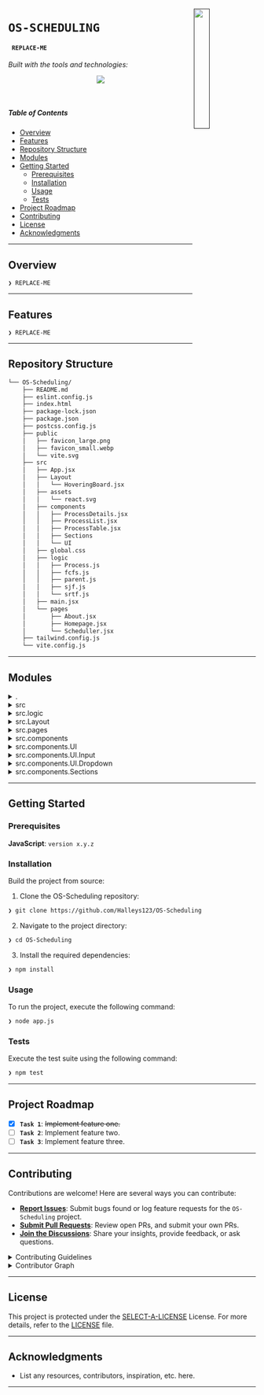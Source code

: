 [<img src="https://img.icons8.com/?size=512&id=55494&format=png" align="right" width="25%" padding-right="350">]()

# `OS-SCHEDULING`

#### <code> REPLACE-ME</code>

<p align="left">
	<!-- Shields.io badges disabled, using skill icons. --></p>
<p align="left">
		<em>Built with the tools and technologies:</em>
</p>
<p align="center">
	<a href="https://skillicons.dev">
		<img src="https://skillicons.dev/icons?i=css,html,js,md,react,vite">
	</a></p>

<br>

##### Table of Contents

- [ Overview](#-overview)
- [ Features](#-features)
- [ Repository Structure](#-repository-structure)
- [ Modules](#-modules)
- [ Getting Started](#-getting-started)
  - [ Prerequisites](#-prerequisites)
  - [ Installation](#-installation)
  - [ Usage](#-usage)
  - [ Tests](#-tests)
- [ Project Roadmap](#-project-roadmap)
- [ Contributing](#-contributing)
- [ License](#-license)
- [ Acknowledgments](#-acknowledgments)

---

## Overview

<code>❯ REPLACE-ME</code>

---

## Features

<code>❯ REPLACE-ME</code>

---

## Repository Structure

```sh
└── OS-Scheduling/
    ├── README.md
    ├── eslint.config.js
    ├── index.html
    ├── package-lock.json
    ├── package.json
    ├── postcss.config.js
    ├── public
    │   ├── favicon_large.png
    │   ├── favicon_small.webp
    │   └── vite.svg
    ├── src
    │   ├── App.jsx
    │   ├── Layout
    │   │   └── HoveringBoard.jsx
    │   ├── assets
    │   │   └── react.svg
    │   ├── components
    │   │   ├── ProcessDetails.jsx
    │   │   ├── ProcessList.jsx
    │   │   ├── ProcessTable.jsx
    │   │   ├── Sections
    │   │   └── UI
    │   ├── global.css
    │   ├── logic
    │   │   ├── Process.js
    │   │   ├── fcfs.js
    │   │   ├── parent.js
    │   │   ├── sjf.js
    │   │   └── srtf.js
    │   ├── main.jsx
    │   └── pages
    │       ├── About.jsx
    │       ├── Homepage.jsx
    │       └── Scheduller.jsx
    ├── tailwind.config.js
    └── vite.config.js
```

---

## Modules

<details closed><summary>.</summary>

| File                                                                                           | Summary                   |
| ---------------------------------------------------------------------------------------------- | ------------------------- |
| [index.html](https://github.com/Halleys123/OS-Scheduling/blob/main/index.html)                 | <code>❯ REPLACE-ME</code> |
| [postcss.config.js](https://github.com/Halleys123/OS-Scheduling/blob/main/postcss.config.js)   | <code>❯ REPLACE-ME</code> |
| [vite.config.js](https://github.com/Halleys123/OS-Scheduling/blob/main/vite.config.js)         | <code>❯ REPLACE-ME</code> |
| [package.json](https://github.com/Halleys123/OS-Scheduling/blob/main/package.json)             | <code>❯ REPLACE-ME</code> |
| [eslint.config.js](https://github.com/Halleys123/OS-Scheduling/blob/main/eslint.config.js)     | <code>❯ REPLACE-ME</code> |
| [tailwind.config.js](https://github.com/Halleys123/OS-Scheduling/blob/main/tailwind.config.js) | <code>❯ REPLACE-ME</code> |
| [package-lock.json](https://github.com/Halleys123/OS-Scheduling/blob/main/package-lock.json)   | <code>❯ REPLACE-ME</code> |

</details>

<details closed><summary>src</summary>

| File                                                                               | Summary                   |
| ---------------------------------------------------------------------------------- | ------------------------- |
| [App.jsx](https://github.com/Halleys123/OS-Scheduling/blob/main/src/App.jsx)       | <code>❯ REPLACE-ME</code> |
| [global.css](https://github.com/Halleys123/OS-Scheduling/blob/main/src/global.css) | <code>❯ REPLACE-ME</code> |
| [main.jsx](https://github.com/Halleys123/OS-Scheduling/blob/main/src/main.jsx)     | <code>❯ REPLACE-ME</code> |

</details>

<details closed><summary>src.logic</summary>

| File                                                                                     | Summary                   |
| ---------------------------------------------------------------------------------------- | ------------------------- |
| [Process.js](https://github.com/Halleys123/OS-Scheduling/blob/main/src/logic/Process.js) | <code>❯ REPLACE-ME</code> |
| [parent.js](https://github.com/Halleys123/OS-Scheduling/blob/main/src/logic/parent.js)   | <code>❯ REPLACE-ME</code> |
| [sjf.js](https://github.com/Halleys123/OS-Scheduling/blob/main/src/logic/sjf.js)         | <code>❯ REPLACE-ME</code> |
| [srtf.js](https://github.com/Halleys123/OS-Scheduling/blob/main/src/logic/srtf.js)       | <code>❯ REPLACE-ME</code> |
| [fcfs.js](https://github.com/Halleys123/OS-Scheduling/blob/main/src/logic/fcfs.js)       | <code>❯ REPLACE-ME</code> |

</details>

<details closed><summary>src.Layout</summary>

| File                                                                                                    | Summary                   |
| ------------------------------------------------------------------------------------------------------- | ------------------------- |
| [HoveringBoard.jsx](https://github.com/Halleys123/OS-Scheduling/blob/main/src/Layout/HoveringBoard.jsx) | <code>❯ REPLACE-ME</code> |

</details>

<details closed><summary>src.pages</summary>

| File                                                                                             | Summary                   |
| ------------------------------------------------------------------------------------------------ | ------------------------- |
| [Homepage.jsx](https://github.com/Halleys123/OS-Scheduling/blob/main/src/pages/Homepage.jsx)     | <code>❯ REPLACE-ME</code> |
| [About.jsx](https://github.com/Halleys123/OS-Scheduling/blob/main/src/pages/About.jsx)           | <code>❯ REPLACE-ME</code> |
| [Scheduller.jsx](https://github.com/Halleys123/OS-Scheduling/blob/main/src/pages/Scheduller.jsx) | <code>❯ REPLACE-ME</code> |

</details>

<details closed><summary>src.components</summary>

| File                                                                                                          | Summary                   |
| ------------------------------------------------------------------------------------------------------------- | ------------------------- |
| [ProcessTable.jsx](https://github.com/Halleys123/OS-Scheduling/blob/main/src/components/ProcessTable.jsx)     | <code>❯ REPLACE-ME</code> |
| [ProcessList.jsx](https://github.com/Halleys123/OS-Scheduling/blob/main/src/components/ProcessList.jsx)       | <code>❯ REPLACE-ME</code> |
| [ProcessDetails.jsx](https://github.com/Halleys123/OS-Scheduling/blob/main/src/components/ProcessDetails.jsx) | <code>❯ REPLACE-ME</code> |

</details>

<details closed><summary>src.components.UI</summary>

| File                                                                                               | Summary                   |
| -------------------------------------------------------------------------------------------------- | ------------------------- |
| [Slider.jsx](https://github.com/Halleys123/OS-Scheduling/blob/main/src/components/UI/Slider.jsx)   | <code>❯ REPLACE-ME</code> |
| [Tooltip.jsx](https://github.com/Halleys123/OS-Scheduling/blob/main/src/components/UI/Tooltip.jsx) | <code>❯ REPLACE-ME</code> |
| [Button.jsx](https://github.com/Halleys123/OS-Scheduling/blob/main/src/components/UI/Button.jsx)   | <code>❯ REPLACE-ME</code> |

</details>

<details closed><summary>src.components.UI.Input</summary>

| File                                                                                                             | Summary                   |
| ---------------------------------------------------------------------------------------------------------------- | ------------------------- |
| [Input_Label.jsx](https://github.com/Halleys123/OS-Scheduling/blob/main/src/components/UI/Input/Input_Label.jsx) | <code>❯ REPLACE-ME</code> |
| [Input.jsx](https://github.com/Halleys123/OS-Scheduling/blob/main/src/components/UI/Input/Input.jsx)             | <code>❯ REPLACE-ME</code> |

</details>

<details closed><summary>src.components.UI.Dropdown</summary>

| File                                                                                                                      | Summary                   |
| ------------------------------------------------------------------------------------------------------------------------- | ------------------------- |
| [Dropdown_Label.jsx](https://github.com/Halleys123/OS-Scheduling/blob/main/src/components/UI/Dropdown/Dropdown_Label.jsx) | <code>❯ REPLACE-ME</code> |
| [Dropdown.jsx](https://github.com/Halleys123/OS-Scheduling/blob/main/src/components/UI/Dropdown/Dropdown.jsx)             | <code>❯ REPLACE-ME</code> |

</details>

<details closed><summary>src.components.Sections</summary>

| File                                                                                                   | Summary                   |
| ------------------------------------------------------------------------------------------------------ | ------------------------- |
| [Hero.jsx](https://github.com/Halleys123/OS-Scheduling/blob/main/src/components/Sections/Hero.jsx)     | <code>❯ REPLACE-ME</code> |
| [Footer.jsx](https://github.com/Halleys123/OS-Scheduling/blob/main/src/components/Sections/Footer.jsx) | <code>❯ REPLACE-ME</code> |
| [Navbar.jsx](https://github.com/Halleys123/OS-Scheduling/blob/main/src/components/Sections/Navbar.jsx) | <code>❯ REPLACE-ME</code> |

</details>

---

## Getting Started

### Prerequisites

**JavaScript**: `version x.y.z`

### Installation

Build the project from source:

1. Clone the OS-Scheduling repository:

```sh
❯ git clone https://github.com/Halleys123/OS-Scheduling
```

2. Navigate to the project directory:

```sh
❯ cd OS-Scheduling
```

3. Install the required dependencies:

```sh
❯ npm install
```

### Usage

To run the project, execute the following command:

```sh
❯ node app.js
```

### Tests

Execute the test suite using the following command:

```sh
❯ npm test
```

---

## Project Roadmap

- [x] **`Task 1`**: <strike>Implement feature one.</strike>
- [ ] **`Task 2`**: Implement feature two.
- [ ] **`Task 3`**: Implement feature three.

---

## Contributing

Contributions are welcome! Here are several ways you can contribute:

- **[Report Issues](https://github.com/Halleys123/OS-Scheduling/issues)**: Submit bugs found or log feature requests for the `OS-Scheduling` project.
- **[Submit Pull Requests](https://github.com/Halleys123/OS-Scheduling/blob/main/CONTRIBUTING.md)**: Review open PRs, and submit your own PRs.
- **[Join the Discussions](https://github.com/Halleys123/OS-Scheduling/discussions)**: Share your insights, provide feedback, or ask questions.

<details closed>
<summary>Contributing Guidelines</summary>

1. **Fork the Repository**: Start by forking the project repository to your github account.
2. **Clone Locally**: Clone the forked repository to your local machine using a git client.
   ```sh
   git clone https://github.com/Halleys123/OS-Scheduling
   ```
3. **Create a New Branch**: Always work on a new branch, giving it a descriptive name.
   ```sh
   git checkout -b new-feature-x
   ```
4. **Make Your Changes**: Develop and test your changes locally.
5. **Commit Your Changes**: Commit with a clear message describing your updates.
   ```sh
   git commit -m 'Implemented new feature x.'
   ```
6. **Push to github**: Push the changes to your forked repository.
   ```sh
   git push origin new-feature-x
   ```
7. **Submit a Pull Request**: Create a PR against the original project repository. Clearly describe the changes and their motivations.
8. **Review**: Once your PR is reviewed and approved, it will be merged into the main branch. Congratulations on your contribution!
</details>

<details closed>
<summary>Contributor Graph</summary>
<br>
<p align="left">
   <a href="https://github.com{/Halleys123/OS-Scheduling/}graphs/contributors">
      <img src="https://contrib.rocks/image?repo=Halleys123/OS-Scheduling">
   </a>
</p>
</details>

---

## License

This project is protected under the [SELECT-A-LICENSE](https://choosealicense.com/licenses) License. For more details, refer to the [LICENSE](https://choosealicense.com/licenses/) file.

---

## Acknowledgments

- List any resources, contributors, inspiration, etc. here.

---
